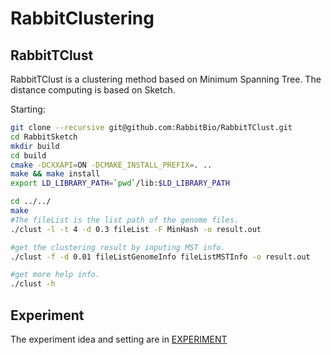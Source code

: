 # RabbitClustering

## RabbitTClust
RabbitTClust is a clustering method based on Minimum Spanning Tree. The distance computing is based on Sketch.

Starting:
```bash
git clone --recursive git@github.com:RabbitBio/RabbitTClust.git
cd RabbitSketch
mkdir build
cd build 
cmake -DCXXAPI=ON -DCMAKE_INSTALL_PREFIX=. ..
make && make install
export LD_LIBRARY_PATH=`pwd`/lib:$LD_LIBRARY_PATH

cd ../../
make 
#The fileList is the list path of the genome files.
./clust -l -t 4 -d 0.3 fileList -F MinHash -o result.out

#get the clustering result by inputing MST info.
./clust -f -d 0.01 fileListGenomeInfo fileListMSTInfo -o result.out

#get more help info.
./clust -h

```

## Experiment
The experiment idea and setting are in [EXPERIMENT](./experiment.md)
